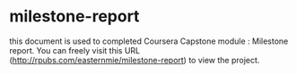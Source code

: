 # milestone-report

this document is used to completed Coursera Capstone module : Milestone report. You can freely visit this URL (http://rpubs.com/easternmie/milestone-report) to view the project.
